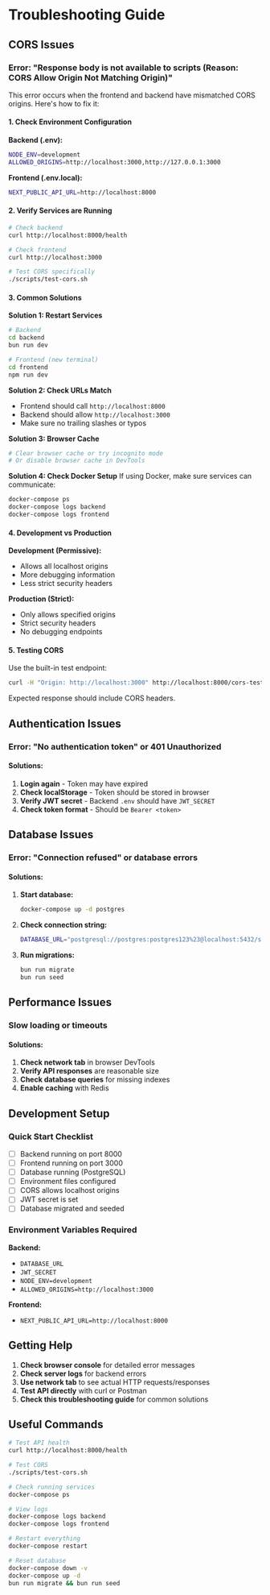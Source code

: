 # Troubleshooting Guide

## CORS Issues

### Error: "Response body is not available to scripts (Reason: CORS Allow Origin Not Matching Origin)"

This error occurs when the frontend and backend have mismatched CORS origins. Here's how to fix it:

#### 1. Check Environment Configuration

**Backend (.env):**
```bash
NODE_ENV=development
ALLOWED_ORIGINS=http://localhost:3000,http://127.0.0.1:3000
```

**Frontend (.env.local):**
```bash
NEXT_PUBLIC_API_URL=http://localhost:8000
```

#### 2. Verify Services are Running

```bash
# Check backend
curl http://localhost:8000/health

# Check frontend
curl http://localhost:3000

# Test CORS specifically
./scripts/test-cors.sh
```

#### 3. Common Solutions

**Solution 1: Restart Services**
```bash
# Backend
cd backend
bun run dev

# Frontend (new terminal)
cd frontend
npm run dev
```

**Solution 2: Check URLs Match**
- Frontend should call `http://localhost:8000`
- Backend should allow `http://localhost:3000`
- Make sure no trailing slashes or typos

**Solution 3: Browser Cache**
```bash
# Clear browser cache or try incognito mode
# Or disable browser cache in DevTools
```

**Solution 4: Check Docker Setup**
If using Docker, make sure services can communicate:
```bash
docker-compose ps
docker-compose logs backend
docker-compose logs frontend
```

#### 4. Development vs Production

**Development (Permissive):**
- Allows all localhost origins
- More debugging information
- Less strict security headers

**Production (Strict):**
- Only allows specified origins
- Strict security headers
- No debugging endpoints

#### 5. Testing CORS

Use the built-in test endpoint:
```bash
curl -H "Origin: http://localhost:3000" http://localhost:8000/cors-test
```

Expected response should include CORS headers.

## Authentication Issues

### Error: "No authentication token" or 401 Unauthorized

#### Solutions:
1. **Login again** - Token may have expired
2. **Check localStorage** - Token should be stored in browser
3. **Verify JWT secret** - Backend `.env` should have `JWT_SECRET`
4. **Check token format** - Should be `Bearer <token>`

## Database Issues

### Error: "Connection refused" or database errors

#### Solutions:
1. **Start database:**
   ```bash
   docker-compose up -d postgres
   ```

2. **Check connection string:**
   ```bash
   DATABASE_URL="postgresql://postgres:postgres123%23@localhost:5432/school_management"
   ```

3. **Run migrations:**
   ```bash
   bun run migrate
   bun run seed
   ```

## Performance Issues

### Slow loading or timeouts

#### Solutions:
1. **Check network tab** in browser DevTools
2. **Verify API responses** are reasonable size
3. **Check database queries** for missing indexes
4. **Enable caching** with Redis

## Development Setup

### Quick Start Checklist

- [ ] Backend running on port 8000
- [ ] Frontend running on port 3000
- [ ] Database running (PostgreSQL)
- [ ] Environment files configured
- [ ] CORS allows localhost origins
- [ ] JWT secret is set
- [ ] Database migrated and seeded

### Environment Variables Required

**Backend:**
- `DATABASE_URL`
- `JWT_SECRET`
- `NODE_ENV=development`
- `ALLOWED_ORIGINS=http://localhost:3000`

**Frontend:**
- `NEXT_PUBLIC_API_URL=http://localhost:8000`

## Getting Help

1. **Check browser console** for detailed error messages
2. **Check server logs** for backend errors
3. **Use network tab** to see actual HTTP requests/responses
4. **Test API directly** with curl or Postman
5. **Check this troubleshooting guide** for common solutions

## Useful Commands

```bash
# Test API health
curl http://localhost:8000/health

# Test CORS
./scripts/test-cors.sh

# Check running services
docker-compose ps

# View logs
docker-compose logs backend
docker-compose logs frontend

# Restart everything
docker-compose restart

# Reset database
docker-compose down -v
docker-compose up -d
bun run migrate && bun run seed
```
